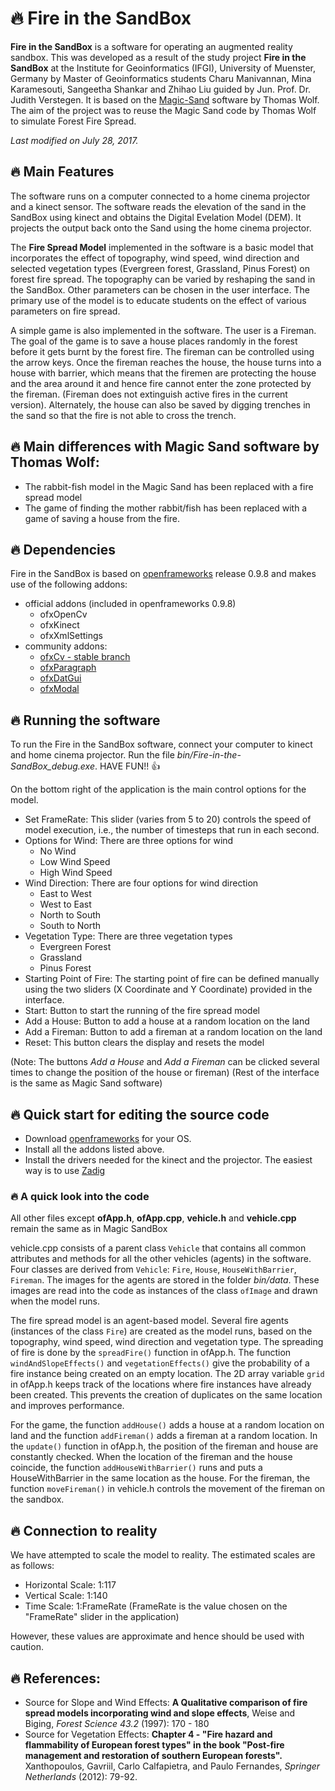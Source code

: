 # :fire: Fire in the SandBox
**Fire in the SandBox** is a software for operating an augmented reality sandbox. This was developed as a result of the study project **Fire in the SandBox** at the Institute for Geoinformatics (IFGI), University of Muenster, Germany by Master of Geoinformatics students Charu Manivannan, Mina Karamesouti, Sangeetha Shankar and Zhihao Liu guided by Jun. Prof. Dr. Judith Verstegen. It is based on the [Magic-Sand](https://github.com/thomwolf/Magic-Sand) software by Thomas Wolf. The aim of the project was to reuse the Magic Sand code by Thomas Wolf to simulate Forest Fire Spread.

*Last modified on July 28, 2017.*

## :fire: Main Features

The software runs on a computer connected to a home cinema projector and a kinect sensor. The software reads the elevation of the sand in the SandBox using kinect and obtains the Digital Evelation Model (DEM). It projects the output back onto the Sand using the home cinema projector.

The **Fire Spread Model** implemented in the software is a basic model that incorporates the effect of topography, wind speed, wind direction and selected vegetation types (Evergreen forest, Grassland, Pinus Forest) on forest fire spread. The topography can be varied by reshaping the sand in the SandBox. Other parameters can be chosen in the user interface. The primary use of the model is to educate students on the effect of various parameters on fire spread.

A simple game is also implemented in the software. The user is a Fireman. The goal of the game is to save a house places randomly in the forest before it gets burnt by the forest fire. The fireman can be controlled using the arrow keys. Once the fireman reaches the house, the house turns into a house with barrier, which means that the firemen are protecting the house and the area around it and hence fire cannot enter the zone protected by the fireman. (Fireman does not extinguish active fires in the current version). Alternately, the house can also be saved by digging trenches in the sand so that the fire is not able to cross the trench.

## :fire: Main differences with Magic Sand software by Thomas Wolf:
- The rabbit-fish model in the Magic Sand has been replaced with a fire spread model
- The game of finding the mother rabbit/fish has been replaced with a game of saving a house from the fire.

## :fire: Dependencies
Fire in the SandBox is based on [openframeworks](openframeworks.cc/) release 0.9.8 and makes use of the following addons:
- official addons (included in openframeworks 0.9.8)
  * ofxOpenCv
  * ofxKinect
  * ofxXmlSettings
- community addons:
  * [ofxCv - stable branch](https://github.com/kylemcdonald/ofxCv)
  * [ofxParagraph](https://github.com/braitsch/ofxParagraph)
  * [ofxDatGui](https://github.com/thomwolf/ofxDatGui)
  * [ofxModal](https://github.com/braitsch/ofxModal)

  
## :fire: Running the software
To run the Fire in the SandBox software, connect your computer to kinect and home cinema projector. 
Run the file *bin/Fire-in-the-SandBox_debug.exe*. 
HAVE FUN!! :+1:

On the bottom right of the application is the main control options for the model.
- Set FrameRate: This slider (varies from 5 to 20) controls the speed of model execution, i.e., the number of timesteps that run in each second.
- Options for Wind: There are three options for wind
	* No Wind
	* Low Wind Speed
	* High Wind Speed
- Wind Direction: There are four options for wind direction
	* East to West
	* West to East
	* North to South
	* South to North
- Vegetation Type: There are three vegetation types
	* Evergreen Forest
	* Grassland
	* Pinus Forest
- Starting Point of Fire: The starting point of fire can be defined manually using the two sliders (X Coordinate and Y Coordinate) provided in the interface.
- Start: Button to start the running of the fire spread model
- Add a House: Button to add a house at a random location on the land
- Add a Fireman: Button to add a fireman at a random location on the land
- Reset: This button clears the display and resets the model

(Note: The buttons *Add a House* and *Add a Fireman* can be clicked several times to change the position of the house or fireman)
(Rest of the interface is the same as Magic Sand software)


## :fire: Quick start for editing the source code
- Download [openframeworks](http://openframeworks.cc/download/) for your OS.
- Install all the addons listed above.
- Install the drivers needed for the kinect and the projector. The easiest way is to use [Zadig](http://zadig.akeo.ie/) 

### :fire: A quick look into the code
All other files except **ofApp.h**, **ofApp.cpp**, **vehicle.h** and **vehicle.cpp** remain the same as in Magic SandBox

vehicle.cpp consists of a parent class `Vehicle` that contains all common attributes and methods for all the other vehicles (agents) in the software.
Four classes are derived from `Vehicle`: `Fire`, `House`, `HouseWithBarrier`, `Fireman`. The images for the agents are stored in the folder *bin/data*. These images are read into the code as instances of the class `ofImage` and drawn when the model runs.

The fire spread model is an agent-based model. Several fire agents (instances of the class `Fire`) are created as the model runs, based on the topography, wind speed, wind direction and vegetation type. The spreading of fire is done by the `spreadFire()` function in ofApp.h. The function `windAndSlopeEffects()` and `vegetationEffects()` give the probability of a fire instance being created on an empty location. The 2D array variable `grid` in ofApp.h keeps track of the locations where fire instances have already been created. This prevents the creation of duplicates on the same location and improves performance.

For the game, the function `addHouse()` adds a house at a random location on land and the function `addFireman()` adds a fireman at a random location. In the `update()` function in ofApp.h, the position of the fireman and house are constantly checked. When the location of the fireman and the house coincide, the function `addHouseWithBarrier()` runs and puts a HouseWithBarrier in the same location as the house. For the fireman, the function `moveFireman()` in vehicle.h controls the movement of the fireman on the sandbox.

## :fire: Connection to reality
We have attempted to scale the model to reality. The estimated scales are as follows:
- Horizontal Scale: 1:117
- Vertical Scale: 1:140
- Time Scale: 1:FrameRate (FrameRate is the value chosen on the "FrameRate" slider in the application)

However, these values are approximate and hence should be used with caution.

## :fire: References:
- Source for Slope and Wind Effects:
	**A Qualitative comparison of fire spread models incorporating wind and slope effects**, Weise and Biging, *Forest Science 43.2* (1997): 170 - 180
- Source for Vegetation Effects:
	**Chapter 4 - "Fire hazard and flammability of European forest types" in the book "Post-fire management and restoration of southern European forests".** Xanthopoulos, Gavriil, Carlo Calfapietra, and Paulo Fernandes, *Springer Netherlands* (2012): 79-92.
